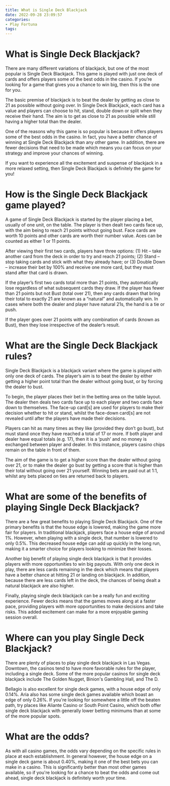 ```yaml
---
title: What is Single Deck Blackjack 
date: 2022-09-28 23:09:57
categories:
- Play Fortuna
tags:
---
```



#  What is Single Deck Blackjack? 

There are many different variations of blackjack, but one of the most popular is Single Deck Blackjack. This game is played with just one deck of cards and offers players some of the best odds in the casino. If you’re looking for a game that gives you a chance to win big, then this is the one for you.

The basic premise of blackjack is to beat the dealer by getting as close to 21 as possible without going over. In Single Deck Blackjack, each card has a value and players can choose to hit, stand, double down or split when they receive their hand. The aim is to get as close to 21 as possible while still having a higher total than the dealer.

One of the reasons why this game is so popular is because it offers players some of the best odds in the casino. In fact, you have a better chance of winning at Single Deck Blackjack than any other game. In addition, there are fewer decisions that need to be made which means you can focus on your strategy and improve your chances of winning. 

If you want to experience all the excitement and suspense of blackjack in a more relaxed setting, then Single Deck Blackjack is definitely the game for you!

#  How is the Single Deck Blackjack game played? 

A game of Single Deck Blackjack is started by the player placing a bet, usually of one unit, on the table. The player is then dealt two cards face up, with the aim being to reach 21 points without going bust. Face cards are worth 10 points and other cards are worth their number value. Aces can be counted as either 1 or 11 points.

After viewing their first two cards, players have three options: 
(1) Hit – take another card from the deck in order to try and reach 21 points; (2) Stand – stop taking cards and stick with what they already have; or (3) Double Down – increase their bet by 100% and receive one more card, but they must stand after that card is drawn.

If the player’s first two cards total more than 21 points, they automatically lose regardless of what subsequent cards they draw. If the player has fewer than 21 points but not Bust (total over 21), then any cards drawn that bring their total to exactly 21 are known as a “natural” and automatically win. In cases where both the dealer and player have natural 21s, the hand is a tie or push.

If the player goes over 21 points with any combination of cards (known as Bust), then they lose irrespective of the dealer’s result.

#  What are the Single Deck Blackjack rules? 

Single Deck Blackjack is a blackjack variant where the game is played with only one deck of cards. The player’s aim is to beat the dealer by either getting a higher point total than the dealer without going bust, or by forcing the dealer to bust.

To begin, the player places their bet in the betting area on the table layout. The dealer then deals two cards face up to each player and two cards face down to themselves. The face-up card[s] are used for players to make their decision whether to hit or stand, whilst the face-down card[s] are not revealed until after the players have made their decisions.

Players can hit as many times as they like (provided they don’t go bust), but must stand once they have reached a total of 17 or more. If both player and dealer have equal totals (e.g. 17), then it is a ‘push’ and no money is exchanged between player and dealer. In this instance, players casino chips remain on the table in front of them.

The aim of the game is to get a higher score than the dealer without going over 21, or to make the dealer go bust by getting a score that is higher than their total without going over 21 yourself. Winning bets are paid out at 1:1, whilst any bets placed on ties are returned back to players.

#  What are some of the benefits of playing Single Deck Blackjack? 

There are a few great benefits to playing Single Deck Blackjack. One of the primary benefits is that the house edge is lowered, making the game more fair for players. In traditional blackjack, players face a house edge of around 1%. However, when playing with a single deck, that number is lowered to only 0.5%. This decreased house edge can add up quickly in the long run, making it a smarter choice for players looking to minimize their losses.

Another big benefit of playing single deck blackjack is that it provides players with more opportunities to win big payouts. With only one deck in play, there are less cards remaining in the deck which means that players have a better chance at hitting 21 or landing on blackjack. In addition, because there are less cards left in the deck, the chances of being dealt a natural blackjack are also higher.

Finally, playing single deck blackjack can be a really fun and exciting experience. Fewer decks means that the games moves along at a faster pace, providing players with more opportunities to make decisions and take risks. This added excitement can make for a more enjoyable gaming session overall.

#  Where can you play Single Deck Blackjack?

There are plenty of places to play single deck blackjack in Las Vegas. Downtown, the casinos tend to have more favorable rules for the player, including a single deck. Some of the more popular casinos for single deck blackjack include The Golden Nugget, Binion's Gambling Hall, and The D.

Bellagio is also excellent for single deck games, with a house edge of only 0.14%. Aria also has some single deck games available which boast an edge of only 0.26%. If you're looking for somewhere a little off the beaten path, try places like Aliante Casino or South Point Casino, which both offer single deck blackjack with generally lower betting minimums than at some of the more popular spots.

# What are the odds?

As with all casino games, the odds vary depending on the specific rules in place at each establishment. In general however, the house edge on a single deck game is about 0.40%, making it one of the best bets you can make in a casino. This is significantly better than most other games available, so if you're looking for a chance to beat the odds and come out ahead, single deck blackjack is definitely worth your time.